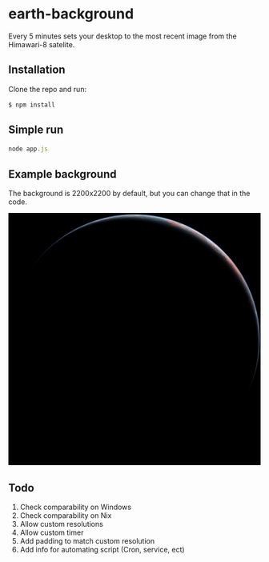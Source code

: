 # earth-background
Every 5 minutes sets your desktop to the most recent image from the Himawari-8 satelite.

## Installation

Clone the repo and run:

```bash
$ npm install
```

## Simple run

```js
node app.js
```

## Example background

The background is 2200x2200 by default, but you can change that in the code.

![alt tag](https://raw.githubusercontent.com/TJMoats/earth-background/master/example/153000_0_0.png)

## Todo

1. Check comparability on Windows
2. Check comparability on Nix
3. Allow custom resolutions
4. Allow custom timer
5. Add padding to match custom resolution
6. Add info for automating script (Cron, service, ect)